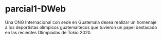 # parcial1-DWeb
Una ONG Internacional con sede en Guatemala desea realizar un homenaje a los deportistas olímpicos guatemaltecos que tuvieron un papel  destacado en las recientes Olimpiadas de Tokio 2020.
